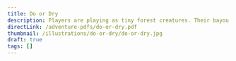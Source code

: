```yaml
---
title: Do or Dry
description: Players are playing as tiny forest creatures. Their bayou is suffering from drought, the river nearby has dried out because the humans living nearby have built a dam. The animals need to destroy the dam, while being pursued by the animal “mafia” led by a Fox mastermind and a cocky Rattlesnake.
directLink: /adventure-pdfs/do-or-dry.pdf
thumbnail: /illustrations/do-or-dry/do-or-dry.jpg
draft: true
tags: []
---
```




